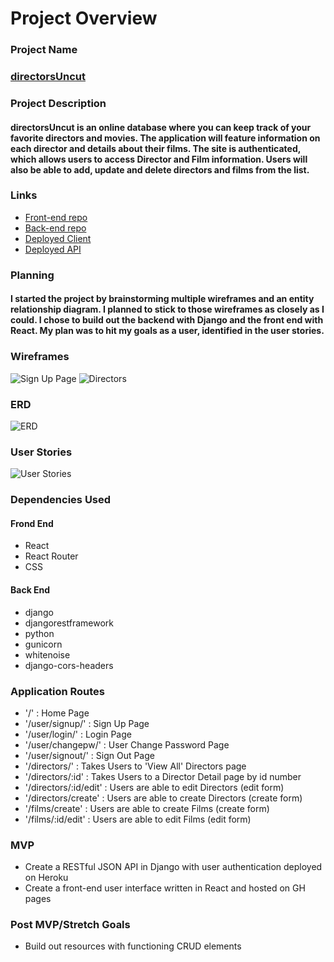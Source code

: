 # Project Overview

### Project Name

### [directorsUncut](https://kirkemmons.github.io/directors_client/)

### Project Description

#### directorsUncut is an online database where you can keep track of your favorite directors and movies. The application will feature information on each director and details about their films. The site is authenticated, which allows users to access Director and Film information. Users will also be able to add, update and delete directors and films from the list.

### Links

 * [Front-end repo](https://github.com/kirkemmons/directors_client)
 * [Back-end repo](https://github.com/kirkemmons/directors_api)
 * [Deployed Client](https://kirkemmons.github.io/directors_client/)
 * [Deployed API](https://directors-api2.herokuapp.com/)

### Planning

#### I started the project by brainstorming multiple wireframes and an entity relationship diagram. I planned to stick to those wireframes as closely as I could. I chose to build out the backend with Django and the front end with React. My plan was to hit my goals as a user, identified in the user stories.



### Wireframes

![Sign Up Page](https://i.imgur.com/7eJuJRn.png)
![Directors](https://i.imgur.com/59Ie5Gv.png)

### ERD

![ERD](https://i.imgur.com/FIjZo4n.png)

### User Stories

![User Stories](https://i.imgur.com/sVgpxX0.png)

### Dependencies Used

#### Frond End
 * React
 * React Router
 * CSS

#### Back End

 * django
 * djangorestframework
 * python
 * gunicorn
 * whitenoise
 * django-cors-headers
 
### Application Routes

 * '/' : Home Page
 * '/user/signup/' : Sign Up Page
 * '/user/login/' : Login Page
 * '/user/changepw/' : User Change Password Page
 * '/user/signout/' : Sign Out Page
 * '/directors/' : Takes Users to 'View All' Directors page
 * '/directors/:id' : Takes Users to a Director Detail page by id number
 * '/directors/:id/edit' : Users are able to edit Directors (edit form)
 * '/directors/create' : Users are able to create Directors (create form)
 * '/films/create' : Users are able to create Films (create form)
 * '/films/:id/edit' : Users are able to edit Films (edit form)

### MVP

 * Create a RESTful JSON API in Django with user authentication deployed on Heroku
 * Create a front-end user interface written in React and hosted on GH pages

### Post MVP/Stretch Goals

 * Build out resources with functioning CRUD elements

